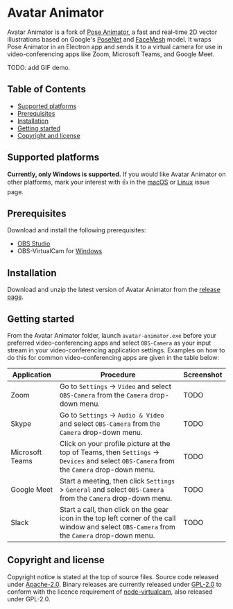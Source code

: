 <!-- omit in toc -->
# Avatar Animator

Avatar Animator is a fork of [Pose Animator](https://github.com/yemount/pose-animator), a fast and real-time 2D vector illustrations based on Google's [PoseNet](https://github.com/tensorflow/tfjs-models/tree/master/posenet) and [FaceMesh](https://github.com/tensorflow/tfjs-models/tree/master/facemesh) model. It wraps Pose Animator in an Electron app and sends it to a virtual camera for use in video-conferencing apps like Zoom, Microsoft Teams, and Google Meet.


TODO: add GIF demo.

<!-- omit in toc -->
## Table of Contents
- [Supported platforms](#supported-platforms)
- [Prerequisites](#prerequisites)
- [Installation](#installation)
- [Getting started](#getting-started)
- [Copyright and license](#copyright-and-license)


## Supported platforms

**Currently, only Windows is supported.** If you would like Avatar Animator on other platforms, mark your interest with 👍 in the [macOS](https://github.com/letmaik/avatar-animator/issues/3) or [Linux](https://github.com/letmaik/avatar-animator/issues/4) issue page.

## Prerequisites

Download and install the following prerequisites:

- [OBS Studio](https://obsproject.com/download)
- OBS-VirtualCam for [Windows](https://github.com/Fenrirthviti/obs-virtual-cam/releases)

## Installation

Download and unzip the latest version of Avatar Animator from the [release page](https://github.com/letmaik/avatar-animator/releases).

## Getting started

From the Avatar Animator folder, launch `avatar-animator.exe` before your preferred video-conferencing apps and select `OBS-Camera` as your input stream in your video-conferencing application settings. Examples on how to do this for common video-conferencing apps are given in the table below:

| Application    | Procedure                                                                                                                                     | Screenshot |
| --------------- | --------------------------------------------------------------------------------------------------------------------------------------------- | ---------- |
| Zoom            | Go to `Settings` -> `Video` and select `OBS-Camera` from the `Camera` drop-down menu.                                                         | TODO       |
| Skype           | Go to `Settings` -> `Audio & Video` and select `OBS-Camera` from the `Camera` drop-down menu.                                                 | TODO       |
| Microsoft Teams | Click on your profile picture at the top of Teams, then `Settings` -> `Devices` and select `OBS-Camera` from the `Camera` drop-down menu.     | TODO       |
| Google Meet     | Start a meeting, then click `Settings` > `General` and select `OBS-Camera` from the `Camera` drop-down menu.                                  | TODO       |
| Slack           | Start a call, then click on the gear icon in the top left corner of the call window and select `OBS-Camera` from the `Camera` drop-down menu. | TODO       |


## Copyright and license

Copyright notice is stated at the top of source files. Source code released under [Apache-2.0](LICENSE). Binary releases are currently released under [GPL-2.0](LICENSE_BIN) to conform with the licence requirement of [node-virtualcam](https://github.com/letmaik/node-virtualcam), also released under GPL-2.0.

